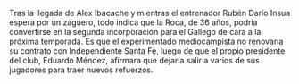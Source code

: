 Tras la llegada de Alex Ibacache y mientras el entrenador Rubén Darío Insua espera por un zaguero, todo 
indica que la Roca, de 36 años, podría convertirse en la segunda incorporación para el Gallego de cara a 
la próxima temporada.
Es que el experimentado mediocampista no renovaría su contrato con Independiente Santa Fe, luego
 de que el propio presidente del club, Eduardo Méndez, afirmara que dejaría salir a varios de sus 
jugadores para traer nuevos refuerzos.